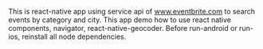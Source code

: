 This is react-native app using service api of www.eventbrite.com to search events by category and city. This app demo how to use react native components, navigator, react-native-geocoder.
Before run-android or run-ios, reinstall all node dependencies.
